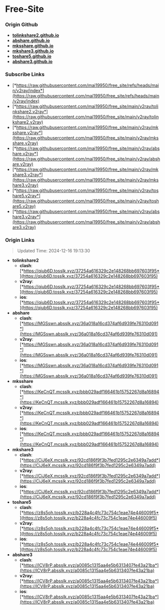 # Free-Site

### Origin Github

- [**tolinkshare2.github.io**](https://github.com/tolinkshare2/tolinkshare2.github.io)
- [**abshare.github.io**](https://github.com/abshare/abshare.github.io)
- [**mksshare.github.io**](https://github.com/mksshare/mksshare.github.io)
- [**mkshare3.github.io**](https://github.com/mkshare3/mkshare3.github.io)
- [**toshare5.github.io**](https://github.com/toshare5/toshare5.github.io)
- [**abshare3.github.io**](https://github.com/abshare3/abshare3.github.io)

### Subscribe Links

- [*https://raw.githubusercontent.com/mai19950/free_site/refs/heads/main/v2ray/index*](https://raw.githubusercontent.com/mai19950/free_site/refs/heads/main/v2ray/index)
- [*https://raw.githubusercontent.com/mai19950/free_site/main/v2ray/tolinkshare2.v2ray*](https://raw.githubusercontent.com/mai19950/free_site/main/v2ray/tolinkshare2.v2ray)
- [*https://raw.githubusercontent.com/mai19950/free_site/main/v2ray/mksshare.v2ray*](https://raw.githubusercontent.com/mai19950/free_site/main/v2ray/mksshare.v2ray)
- [*https://raw.githubusercontent.com/mai19950/free_site/main/v2ray/abshare.v2ray*](https://raw.githubusercontent.com/mai19950/free_site/main/v2ray/abshare.v2ray)
- [*https://raw.githubusercontent.com/mai19950/free_site/main/v2ray/mkshare3.v2ray*](https://raw.githubusercontent.com/mai19950/free_site/main/v2ray/mkshare3.v2ray)
- [*https://raw.githubusercontent.com/mai19950/free_site/main/v2ray/toshare5.v2ray*](https://raw.githubusercontent.com/mai19950/free_site/main/v2ray/toshare5.v2ray)
- [*https://raw.githubusercontent.com/mai19950/free_site/main/v2ray/abshare3.v2ray*](https://raw.githubusercontent.com/mai19950/free_site/main/v2ray/abshare3.v2ray)

### Origin Links

> Updated Time: 2024-12-16 19:13:30

- **tolinkshare2**
  - **clash**: [*https://qiub6D.tosslk.xyz/37254a616329c2e148268bb697603f95*](https://qiub6D.tosslk.xyz/37254a616329c2e148268bb697603f95)
  - **v2ray**: [*https://qiub6D.tosslk.xyz/37254a616329c2e148268bb697603f95*](https://qiub6D.tosslk.xyz/37254a616329c2e148268bb697603f95)
  - **ios**: [*https://qiub6D.tosslk.xyz/37254a616329c2e148268bb697603f95*](https://qiub6D.tosslk.xyz/37254a616329c2e148268bb697603f95)
- **abshare**
  - **clash**: [*https://MGSswn.absslk.xyz/36a018a16cd374af6d939fe76310d091*](https://MGSswn.absslk.xyz/36a018a16cd374af6d939fe76310d091)
  - **v2ray**: [*https://MGSswn.absslk.xyz/36a018a16cd374af6d939fe76310d091*](https://MGSswn.absslk.xyz/36a018a16cd374af6d939fe76310d091)
  - **ios**: [*https://MGSswn.absslk.xyz/36a018a16cd374af6d939fe76310d091*](https://MGSswn.absslk.xyz/36a018a16cd374af6d939fe76310d091)
- **mksshare**
  - **clash**: [*https://KeCnQT.mcsslk.xyz/bbb029adf166461b15752267d8a16894*](https://KeCnQT.mcsslk.xyz/bbb029adf166461b15752267d8a16894)
  - **v2ray**: [*https://KeCnQT.mcsslk.xyz/bbb029adf166461b15752267d8a16894*](https://KeCnQT.mcsslk.xyz/bbb029adf166461b15752267d8a16894)
  - **ios**: [*https://KeCnQT.mcsslk.xyz/bbb029adf166461b15752267d8a16894*](https://KeCnQT.mcsslk.xyz/bbb029adf166461b15752267d8a16894)
- **mkshare3**
  - **clash**: [*https://CiJ6eX.mcsslk.xyz/92cd186f9f3b7fed1295c2e6349a7add*](https://CiJ6eX.mcsslk.xyz/92cd186f9f3b7fed1295c2e6349a7add)
  - **v2ray**: [*https://CiJ6eX.mcsslk.xyz/92cd186f9f3b7fed1295c2e6349a7add*](https://CiJ6eX.mcsslk.xyz/92cd186f9f3b7fed1295c2e6349a7add)
  - **ios**: [*https://CiJ6eX.mcsslk.xyz/92cd186f9f3b7fed1295c2e6349a7add*](https://CiJ6eX.mcsslk.xyz/92cd186f9f3b7fed1295c2e6349a7add)
- **toshare5**
  - **clash**: [*https://z8s5oh.tosslk.xyz/b228a4c4fc73c754c1eae74e446009f5*](https://z8s5oh.tosslk.xyz/b228a4c4fc73c754c1eae74e446009f5)
  - **v2ray**: [*https://z8s5oh.tosslk.xyz/b228a4c4fc73c754c1eae74e446009f5*](https://z8s5oh.tosslk.xyz/b228a4c4fc73c754c1eae74e446009f5)
  - **ios**: [*https://z8s5oh.tosslk.xyz/b228a4c4fc73c754c1eae74e446009f5*](https://z8s5oh.tosslk.xyz/b228a4c4fc73c754c1eae74e446009f5)
- **abshare3**
  - **clash**: [*https://lCV8rP.absslk.xyz/a0085c1315aa4e5b6313407fe43a21ba*](https://lCV8rP.absslk.xyz/a0085c1315aa4e5b6313407fe43a21ba)
  - **v2ray**: [*https://lCV8rP.absslk.xyz/a0085c1315aa4e5b6313407fe43a21ba*](https://lCV8rP.absslk.xyz/a0085c1315aa4e5b6313407fe43a21ba)
  - **ios**: [*https://lCV8rP.absslk.xyz/a0085c1315aa4e5b6313407fe43a21ba*](https://lCV8rP.absslk.xyz/a0085c1315aa4e5b6313407fe43a21ba)
